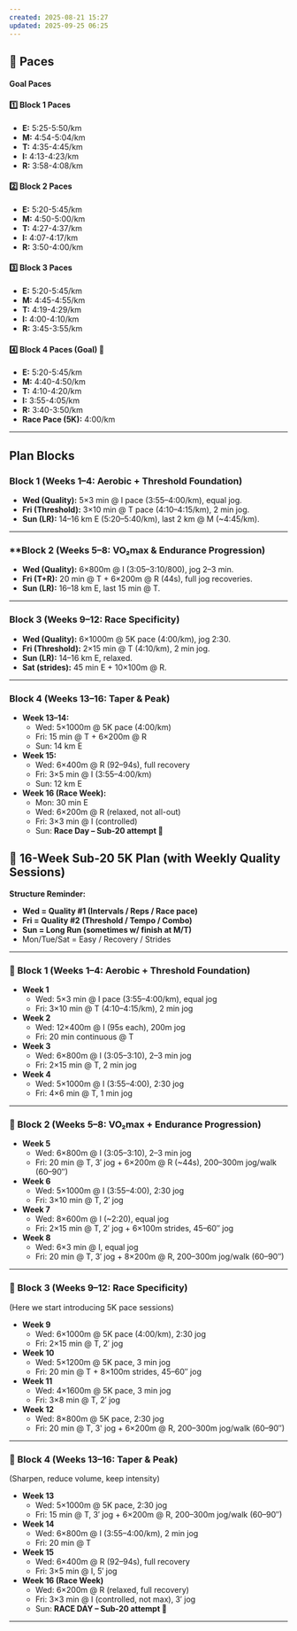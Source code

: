 ```yaml
---
created: 2025-08-21 15:27
updated: 2025-09-25 06:25
---
```

## 🎯 Paces

#### Goal Paces



#### 1️⃣ Block 1 Paces

- **E:** 5:25-5:50/km
- **M:** 4:54-5:04/km
- **T:** 4:35-4:45/km
- **I:** 4:13-4:23/km
- **R:** 3:58-4:08/km

#### 2️⃣ Block 2 Paces

- **E:** 5:20-5:45/km
- **M:** 4:50-5:00/km
- **T:** 4:27-4:37/km
- **I:** 4:07-4:17/km
- **R:** 3:50-4:00/km

#### 3️⃣ Block 3 Paces

- **E:** 5:20-5:45/km
- **M:** 4:45-4:55/km
- **T:** 4:19-4:29/km
- **I:** 4:00-4:10/km
- **R:** 3:45-3:55/km

#### 4️⃣ Block 4 Paces (Goal) 🎯

- **E:** 5:20-5:45/km
- **M:** 4:40-4:50/km
- **T:** 4:10-4:20/km
- **I:** 3:55-4:05/km
- **R:** 3:40-3:50/km
- **Race Pace (5K):** 4:00/km

---
## Plan Blocks

### **Block 1 (Weeks 1–4: Aerobic + Threshold Foundation)**

- **Wed (Quality):** 5×3 min @ I pace (3:55–4:00/km), equal jog.
- **Fri (Threshold):** 3×10 min @ T pace (4:10–4:15/km), 2 min jog.
- **Sun (LR):** 14–16 km E (5:20–5:40/km), last 2 km @ M (~4:45/km).

---

### **Block 2 (Weeks 5–8: VO₂max & Endurance Progression)

- **Wed (Quality):** 6×800m @ I (3:05–3:10/800), jog 2–3 min.
- **Fri (T+R):** 20 min @ T + 6×200m @ R (44s), full jog recoveries.
- **Sun (LR):** 16–18 km E, last 15 min @ T.

---

### **Block 3 (Weeks 9–12: Race Specificity)**

- **Wed (Quality):** 6×1000m @ 5K pace (4:00/km), jog 2:30.
- **Fri (Threshold):** 2×15 min @ T (4:10/km), 2 min jog.
- **Sun (LR):** 14–16 km E, relaxed.
- **Sat (strides):** 45 min E + 10×100m @ R.

---

### **Block 4 (Weeks 13–16: Taper & Peak)**

- **Week 13–14:**
    - Wed: 5×1000m @ 5K pace (4:00/km)
    - Fri: 15 min @ T + 6×200m @ R
    - Sun: 14 km E
- **Week 15:**
    - Wed: 6×400m @ R (92–94s), full recovery
    - Fri: 3×5 min @ I (3:55–4:00/km)
    - Sun: 12 km E
- **Week 16 (Race Week):**
    - Mon: 30 min E
    - Wed: 6×200m @ R (relaxed, not all-out)
    - Fri: 3×3 min @ I (controlled)
    - Sun: **Race Day – Sub-20 attempt 🚀**



## 📅 16-Week Sub-20 5K Plan (with Weekly Quality Sessions)

**Structure Reminder:**

- **Wed = Quality #1 (Intervals / Reps / Race pace)**
- **Fri = Quality #2 (Threshold / Tempo / Combo)**
- **Sun = Long Run (sometimes w/ finish at M/T)**
- Mon/Tue/Sat = Easy / Recovery / Strides
    

---

### 🔹 Block 1 (Weeks 1–4: Aerobic + Threshold Foundation)

- **Week 1**
    - Wed: 5×3 min @ I pace (3:55–4:00/km), equal jog
    - Fri: 3×10 min @ T (4:10–4:15/km), 2 min jog
- **Week 2**
    - Wed: 12×400m @ I (95s each), 200m jog
    - Fri: 20 min continuous @ T
- **Week 3**
    - Wed: 6×800m @ I (3:05–3:10), 2–3 min jog
    - Fri: 2×15 min @ T, 2 min jog
- **Week 4**
    - Wed: 5×1000m @ I (3:55–4:00), 2:30 jog
    - Fri: 4×6 min @ T, 1 min jog

---

### 🔹 Block 2 (Weeks 5–8: VO₂max + Endurance Progression)

- **Week 5**
    - Wed: 6×800m @ I (3:05–3:10), 2–3 min jog
    - Fri: 20 min @ T, 3′ jog + 6×200m @ R (~44s), 200–300m jog/walk (60–90″)
- **Week 6**
    - Wed: 5×1000m @ I (3:55–4:00), 2:30 jog
    - Fri: 3×10 min @ T, 2′ jog
- **Week 7**
    - Wed: 8×600m @ I (~2:20), equal jog
    - Fri: 2×15 min @ T, 2′ jog + 6×100m strides, 45–60″ jog
- **Week 8**
    - Wed: 6×3 min @ I, equal jog
    - Fri: 20 min @ T, 3′ jog + 8×200m @ R, 200–300m jog/walk (60–90″)

---

### 🔹 Block 3 (Weeks 9–12: Race Specificity)
(Here we start introducing 5K pace sessions)

- **Week 9**
    - Wed: 6×1000m @ 5K pace (4:00/km), 2:30 jog
    - Fri: 2×15 min @ T, 2′ jog
- **Week 10**
    - Wed: 5×1200m @ 5K pace, 3 min jog
    - Fri: 20 min @ T + 8×100m strides, 45–60″ jog
- **Week 11**
    - Wed: 4×1600m @ 5K pace, 3 min jog
    - Fri: 3×8 min @ T, 2′ jog
- **Week 12**
    - Wed: 8×800m @ 5K pace, 2:30 jog
    - Fri: 20 min @ T, 3' jog + 6×200m @ R, 200–300m jog/walk (60–90″)

---

### 🔹 Block 4 (Weeks 13–16: Taper & Peak)
(Sharpen, reduce volume, keep intensity)

- **Week 13**
    - Wed: 5×1000m @ 5K pace, 2:30 jog
    - Fri: 15 min @ T, 3′ jog + 6×200m @ R, 200–300m jog/walk (60–90″)
- **Week 14**
    - Wed: 6×800m @ I (3:55–4:00/km), 2 min jog
    - Fri: 20 min @ T
- **Week 15**
    - Wed: 6×400m @ R (92–94s), full recovery
    - Fri: 3×5 min @ I, 5′ jog
- **Week 16 (Race Week)**
    - Wed: 6×200m @ R (relaxed, full recovery)
    - Fri: 3×3 min @ I (controlled, not max), 3′ jog
    - Sun: **RACE DAY – Sub-20 attempt 🚀**

---
